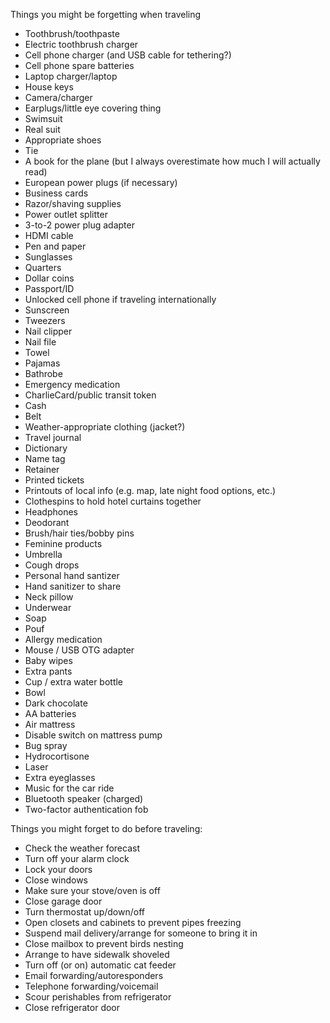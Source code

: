 Things you might be forgetting when traveling

* Toothbrush/toothpaste
* Electric toothbrush charger
* Cell phone charger (and USB cable for tethering?)
* Cell phone spare batteries
* Laptop charger/laptop
* House keys
* Camera/charger
* Earplugs/little eye covering thing
* Swimsuit
* Real suit
* Appropriate shoes
* Tie
* A book for the plane (but I always overestimate how much I will actually read)
* European power plugs (if necessary)
* Business cards
* Razor/shaving supplies
* Power outlet splitter
* 3-to-2 power plug adapter
* HDMI cable
* Pen and paper
* Sunglasses
* Quarters
* Dollar coins
* Passport/ID
* Unlocked cell phone if traveling internationally
* Sunscreen
* Tweezers
* Nail clipper
* Nail file
* Towel
* Pajamas
* Bathrobe
* Emergency medication
* CharlieCard/public transit token
* Cash
* Belt
* Weather-appropriate clothing (jacket?)
* Travel journal
* Dictionary
* Name tag
* Retainer
* Printed tickets
* Printouts of local info (e.g. map, late night food options, etc.)
* Clothespins to hold hotel curtains together
* Headphones
* Deodorant
* Brush/hair ties/bobby pins
* Feminine products
* Umbrella
* Cough drops
* Personal hand santizer
* Hand sanitizer to share
* Neck pillow
* Underwear
* Soap
* Pouf
* Allergy medication
* Mouse / USB OTG adapter
* Baby wipes
* Extra pants
* Cup / extra water bottle
* Bowl
* Dark chocolate
* AA batteries
* Air mattress
* Disable switch on mattress pump
* Bug spray
* Hydrocortisone
* Laser
* Extra eyeglasses
* Music for the car ride
* Bluetooth speaker (charged)
* Two-factor authentication fob

Things you might forget to do before traveling:

* Check the weather forecast
* Turn off your alarm clock
* Lock your doors
* Close windows
* Make sure your stove/oven is off
* Close garage door
* Turn thermostat up/down/off
* Open closets and cabinets to prevent pipes freezing
* Suspend mail delivery/arrange for someone to bring it in
* Close mailbox to prevent birds nesting
* Arrange to have sidewalk shoveled
* Turn off (or on) automatic cat feeder
* Email forwarding/autoresponders
* Telephone forwarding/voicemail
* Scour perishables from refrigerator
* Close refrigerator door
